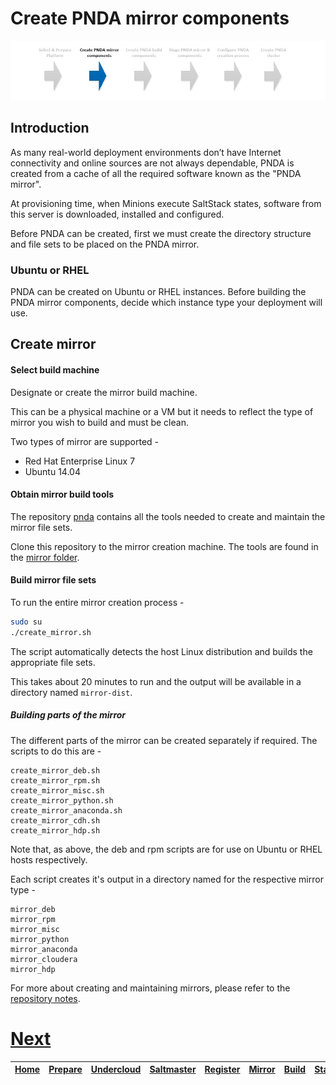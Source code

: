 # Create PNDA mirror components

![](../images/breadcrumbs-mirror.jpg)

## Introduction

As many real-world deployment environments don’t have Internet connectivity and online sources are not always dependable, PNDA is created from a cache of all the required software known as the "PNDA mirror".

At provisioning time, when Minions execute SaltStack states, software from this server is downloaded, installed and configured.

Before PNDA can be created, first we must create the directory structure and file sets to be placed on the PNDA mirror.

### Ubuntu or RHEL

PNDA can be created on Ubuntu or RHEL instances. Before building the PNDA mirror components, decide which instance type your deployment will use.

## Create mirror

#### Select build machine

Designate or create the mirror build machine. 
 
This can be a physical machine or a VM but it needs to reflect the type of mirror you wish to build and must be clean.

Two types of mirror are supported -

- Red Hat Enterprise Linux 7
- Ubuntu 14.04 

#### Obtain mirror build tools

The repository [pnda](https://github.com/pndaproject/pnda) contains all the tools needed to create and maintain the mirror file sets.

Clone this repository to the mirror creation machine. The tools are found in the [mirror folder](https://github.com/pndaproject/pnda/tree/master/mirror).

#### Build mirror file sets

To run the entire mirror creation process -

```sh
sudo su
./create_mirror.sh
```

The script automatically detects the host Linux distribution and builds the appropriate file sets.

This takes about 20 minutes to run and the output will be available in a directory named ```mirror-dist```.

##### Building parts of the mirror

The different parts of the mirror can be created separately if required. The scripts to do this are -

```
create_mirror_deb.sh
create_mirror_rpm.sh
create_mirror_misc.sh
create_mirror_python.sh
create_mirror_anaconda.sh
create_mirror_cdh.sh
create_mirror_hdp.sh
```

Note that, as above, the deb and rpm scripts are for use on Ubuntu or RHEL hosts respectively.

Each script creates it's output in a directory named for the respective mirror type -

```
mirror_deb
mirror_rpm
mirror_misc
mirror_python
mirror_anaconda
mirror_cloudera
mirror_hdp
```

For more about creating and maintaining mirrors, please refer to the [repository notes](https://github.com/pndaproject/pnda/tree/master/mirror).

# [Next](BUILD.md)

| [Home](../OVERVIEW.md) | [Prepare](PREPARE.md) | [Undercloud](UNDERCLOUD.md) | [Saltmaster](SALTMASTER.md) | [Register](REGISTER.md) | [Mirror](MIRROR.md) | [Build](BUILD.md) | [Stage](STAGE.md) | [Configure](CONFIGURE.md) | [Create](CREATE.md) | 
| --- | --- | --- | --- | --- | --- | --- | --- | --- | --- |
